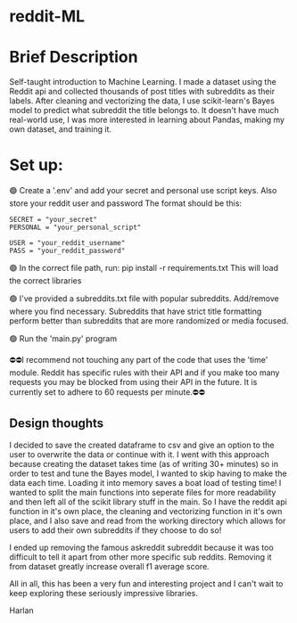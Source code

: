 # reddit-ML
<h1>Brief Description</h1>
Self-taught introduction to Machine Learning. I made a dataset using the Reddit api and collected thousands of post titles
with subreddits as their labels. After cleaning and vectorizing the data, I use scikit-learn's Bayes model to predict what subreddit the title 
belongs to. It doesn't have much real-world use, I was more interested in learning about Pandas, making my own dataset, and training it.

<h1>Set up:</h1>

🟢 Create a '.env' and add your secret and personal use script keys. Also store your reddit user and password
    The format should be this:

    SECRET = "your_secret"
    PERSONAL = "your_personal_script"

    USER = "your_reddit_username"
    PASS = "your_reddit_password"

🟢 In the correct file path, run: pip install -r requirements.txt
    This will load the correct libraries
    
🟢 I've provided a subreddits.txt file with popular subreddits. Add/remove where you find necessary. Subreddits that have strict title formatting perform better than subreddits that are more randomized or media focused. 

🟢 Run the 'main.py' program

⛔⛔I recommend not touching any part of the code that uses the 'time' module. Reddit has specific rules with their API and if you make too many requests 
you may be blocked from using their API in the future. It is currently set to adhere to 60 requests per minute.⛔⛔

<h2>Design thoughts</h2>
I decided to save the created dataframe to csv and give an option to the user to overwrite the data or continue with it. I went with this approach because
creating the dataset takes time (as of writing 30+ minutes) so in order to test and tune the Bayes model, I wanted to skip having to make the data each time. Loading it into memory saves a boat load of testing time! I wanted to split the main functions into seperate files for more readability and then left
all of the scikit library stuff in the main. So I have the reddit api function in it's own place, the cleaning and vectorizing function in it's own place, 
and I also save and read from the working directory which allows for users to add their own subreddits if they choose to do so!

I ended up removing the famous askreddit subreddit because it was too difficult to tell it apart
from other more specific sub reddits. Removing it from dataset greatly increase overall f1 average score.  

All in all, this has been a very fun and interesting project and I can't wait to keep exploring these seriously impressive libraries. 

Harlan
